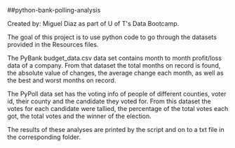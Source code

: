 ##python-bank-polling-analysis

Created by: Miguel Diaz 
as part of U of T's Data Bootcamp.

The goal of this project is to use python code to go through the datasets provided in the Resources files. 

The PyBank budget_data.csv data set contains month to month profit/loss data of a company. 
From that dataset the total months on record is found, the absolute value of changes, the average change each month, as well as the best and worst months on record. 

The PyPoll data set has the voting info of people of different counties, voter id, their county and the candidate they voted for. 
From this dataset the votes for each candidate were tallied, the percentage of the total votes each got, the total votes and the winner of the election. 

The results of these analyses are printed by the script and on to a txt file in the corresponding folder. 